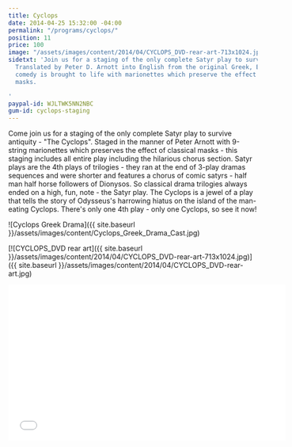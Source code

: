 ```yaml
---
title: Cyclops
date: 2014-04-25 15:32:00 -04:00
permalink: "/programs/cyclops/"
position: 11
price: 100
image: "/assets/images/content/2014/04/CYCLOPS_DVD-rear-art-713x1024.jpg"
sidetxt: 'Join us for a staging of the only complete Satyr play to survive antiquity.
  Translated by Peter D. Arnott into English from the original Greek, Euripides ludicrous
  comedy is brought to life with marionettes which preserve the effect of classical
  masks.

'
paypal-id: WJLTWK5NN2NBC
gum-id: cyclops-staging
---
```


Come join us for a staging of the only complete Satyr play to survive antiquity - "The Cyclops". Staged in the manner of Peter Arnott with 9-string marionettes which preserves the effect of classical masks - this staging includes all entire play including the hilarious chorus section.  Satyr plays are the 4th plays of trilogies - they ran at the end of 3-play dramas sequences and were shorter and features a chorus of comic satyrs - half man half horse followers of Dionysos. So classical drama trilogies always ended on a high, fun, note - the Satyr play. The Cyclops is a jewel of a play that tells the story of Odysseus's harrowing hiatus on the island of the man-eating Cyclops.  There's only one 4th play - only one Cyclops, so see it now!

!\[Cyclops Greek Drama\]({{ site.baseurl }}/assets/images/content/Cyclops_Greek_Drama_Cast.jpg)

\[!\[CYCLOPS_DVD rear art\]({{ site.baseurl }}/assets/images/content/2014/04/CYCLOPS_DVD-rear-art-713x1024.jpg)\]({{ site.baseurl }}/assets/images/content/2014/04/CYCLOPS_DVD-rear-art.jpg)

<iframe src="//www.youtube.com/embed/NUMJQ9ILtr4?rel=0&modestbranding=1&autohide=1" class="yt" width="560" height="315" frameborder="0" allowfullscreen="allowfullscreen"></iframe>